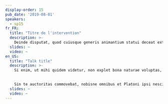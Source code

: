```yaml
---
display-order: 15
pub_date: '2019-08-01'
speakers:
  - sp15
fr_FR:
  title: "Titre de l'intervention"
  description: >-
    Deinde disputat, quod cuiusque generis animantium statui deceat extremum. Sed nimis multa. _Haec para/doca illi, nos admirabilia dicamus_. Hoc dictum in una re latissime patet, ut in omnibus factis re, non teste moveamur. Conferam tecum, **quam cuique verso rem subicias**; Sint modo partes vitae beatae.
  slides: ~
  video: ~
en_US:
  title: "Talk title"
  description: >-
    Si enim, ut mihi quidem videtur, non explet bona naturae voluptas, iure praetermissa est; Cum audissem Antiochum, Brute, ut solebam, cum M. Quid est, quod ab ea absolvi et perfici debeat? Graece donan, Latine voluptatem vocant. Hinc ceteri particulas arripere conati suam quisque videro voluit afferre sententiam. 
    
    
    Sin te auctoritas commovebat, nobisne omnibus et Platoni ipsi nescio quem illum anteponebas?
  slides: ~
  video: ~
---
```

